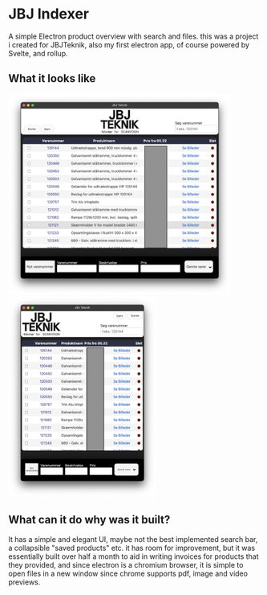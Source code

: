 # JBJ Indexer
A simple Electron product overview with search and files.
this was a project i created for JBJTeknik, also my first electron app, of course powered by Svelte, and rollup.

## What it looks like

<div>
  <img src="image.png" height= 400\>
  <img src="image2.png" height= 400\>
</div>

## What can it do why was it built?
It has a simple and elegant UI, maybe not the best implemented search bar, a collapsible "saved products" etc. it has room for improvement, but it was essentially built over half a month to aid in writing invoices for products that they provided, and since electron is a chromium browser, it is simple to open files in a new window since chrome supports pdf, image and video previews.
